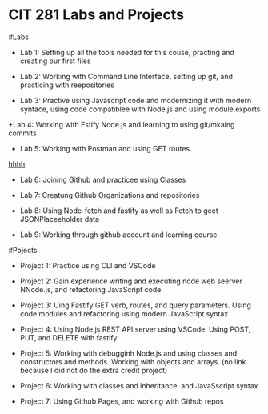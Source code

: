 # CIT 281 Labs and Projects

#Labs

+ Lab 1: Setting up all the tools needed for this couse, practing and creating our first files

+ Lab 2: Working with Command Line Interface, setting up git, and practicing with reepositories

+ Lab 3: Practive using Javascript code and modernizing it with modern syntace, using code compatiblee with Node.js and using module.exports

+Lab 4: Working with Fstify Node.js and learning to using git/mkaing commits

+ Lab 5: Working with Postman and using GET routes 

[hhhh](https://canvas.uoregon.edu/courses/218245/pages/lab-4)

+ Lab 6: Joining Github and practicee using Classes

+ Lab 7: Creatung Github Organizations and repositories

+ Lab 8: Using Node-fetch and fastify as well as Fetch to geet JSONPlaceeholder data

+ Lab 9: Working through github account and learning course


#Pojects

+ Project 1: Practice using CLI and VSCode

+ Project 2: Gain experience writing and executing node web seerver NNode.js, and refactoring JavaScript code

+ Project 3: Uing Fastify GET verb, routes, and query parameters. Using code modules and refactoring using modern JavaScript syntax

+ Project 4: Using Node.js REST API server using VSCode. Using POST, PUT, and DELETE with fastify

+ Project 5: Working with debugginh Node.js and using classes and constructors and methods. Working with objects and arrays. (no link because I did not do the extra credit project)

+ Project 6: Working with classes and inheritance, and JavaSscript syntax

+ Project 7: Using Github Pages, and working with Github repos
